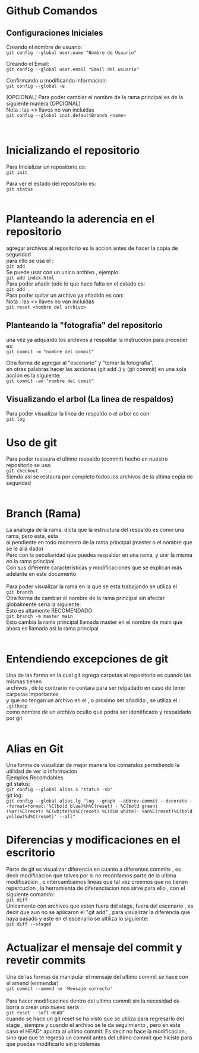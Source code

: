 # Github Comandos

## Configuraciones Iniciales

Creando el nombre de usuario: <br>
`git config --global user.name "Nombre de Usuario"`

Creando el Email: <br>
`git config --global user.email "Email del usuario" `

Confirmando u modificando informacion:<br>
`git config --global -e`

(OPCIONAL) Para poder cambiar el nombre de la rama principal es de la siguiente manera (OPCIONAL) <br>
Nota : las <> llaves no van incluidas <br>
`git config --global init.defaultBranch <name>`

<br>

# Inicializando el repositorio

Para Inicializar un repositorio es: <br>
`git init`

Para ver el estado del repositorio es:<br>
`git status`<br><br>

# Planteando la aderencia en el repositorio <br>

agregar archivos al repositorio es la accion antes de hacer la copia de seguridad<br>
para ello se usa el :<br>
`git add ` <br>
Se puede usar con un unico archivo , ejemplo:<br>
`git add index.html`<br>
Para poder añadir todo lo que hace falta en el estado es:<br>
`git add . `<br>
Para poder quitar un archivo ya añadido es con:<br>
Nota : las <> llaves no van incluidas <br>
`git reset <nombre del archivo>`

## Planteando la "fotografia" del repositorio <br>

una vez ya adquirido los archivos a respaldar la instruccion para proceder es: <br>
`git commit -m "nombre del commit"`

Otra forma de agregar al "escenario" y "tomar la fotografia",<br> en otras palabras hacer las acciones (git add .) y (git commit) en una sola accion es la siguiente:<br>
`git commit -am "nombre del comit"` <br>

## Visualizando el arbol (La linea de respaldos)

Para poder visualizar la linea de respaldo o el arbol es con: <br>
`git log `

# Uso de git

Para poder restaura el ultimo respaldo (commit) hecho en nuestro repositorio se usa: <br>
`git checkout -- .`<br>
Siendo asi se restaura por completo todos los archivos de la ultima copia de seguridad<br><br>

# Branch (Rama)

La analogía de la rama, dicta que la estructura del respaldo es como una rama, pero esta, esta <br>al pendiente en todo momento de la rama principal (master o el nombre que se le allá dado)<br>
Pero con la peculiaridad que puedes respaldar en una rama, y unir la misma en la rama principal <br>
Con sus diferente características y modificaciones que se explican más adelante en este documento<br><br>
Para poder visualizar la rama en la que se esta trabajando se utiliza el <br>
`git branch`
<br>
Otra forma de cambiar el nombre de la rama principal sin afectar globalmente seria la siguiente:<br>
Esto es altamente RECOMENDADO <br>
`git branch -m master main`
<br>Esto cambia la rama principal llamada master en el nombre de main que ahora es llamada asi la rama principal
<br><br>

# Entendiendo excepciones de git

Una de las forma en la cual git agrega carpetas al repositorio es cuando las mismas tienen <br>archivos , de lo contrario no contara para ser relpadado en caso de tener carpetas importantes <br> y que no tengan un archivo en el , o proximo ser añadido , se utiliza el : <br>
`.gitkeep`
<br>como nombre de un archivo oculto que podra ser identificado y respaldado por git
<br><br>

# Alias en Git

Una forma de visualizar de mejor manera los comandos permitiendo la utilidad de ver la informacion
<br> Ejemplos Recomdables<br>
git status:<br>
`git config --global alias.s "status -sb"`
<br> git log: <br> 
`git config --global alias.lg "log --graph --abbrev-commit --decorate --format=format:'%C(bold blue)%h%C(reset) - %C(bold green)(%ar)%C(reset) %C(white)%s%C(reset) %C(dim white)- %an%C(reset)%C(bold yellow)%d%C(reset)' --all"`

# Diferencias y modificaciones en el escritorio 
Parte de git es visualizar diferencia en cuanto a diferentes commits , es decir modificacion que talves por si no recordamos parte de la ultima modificacion , o intercambiamos lineas que tal vez creemos que no tienen repercucion , la herramienta de diferenciacion nos sirve para ello , con el siguiente comando: <br>
`git diff` <br>
Unicamente con archivos que esten fuera del stage, fuera del escenario , es decir que aun no se aplicaron el "git add" , para visualizar la diferencia que haya pasado y este en el escenario se ultiliza lo siguiente: <br>
`git diff --staged`<br>

# Actualizar el mensaje del commit y revetir commits
Una de las formas de manipular el mensaje del ultimo commit se hace con el amend (enmendar) <br>
`git commit --amend -m 'Mensaje correcto'`
<br><br>
Para hacer modificacines dentro del ultimo commit sin la necesidad de borra o crear uno nuevo seria :  <br>
`git reset --soft HEAD^` <br>
cuando se hace un git reset se ha visto que se utiliza para regresarlo del stage , siempre y cuando el archivo se le da seguimiento ,  pero en este caso el HEAD^ apunta al ultimo commit: Es decir no hace la modificacion , sino que que te regresa un commit antes del ultimo commit que hiciste para que puedas modificarlo sin problemas 
